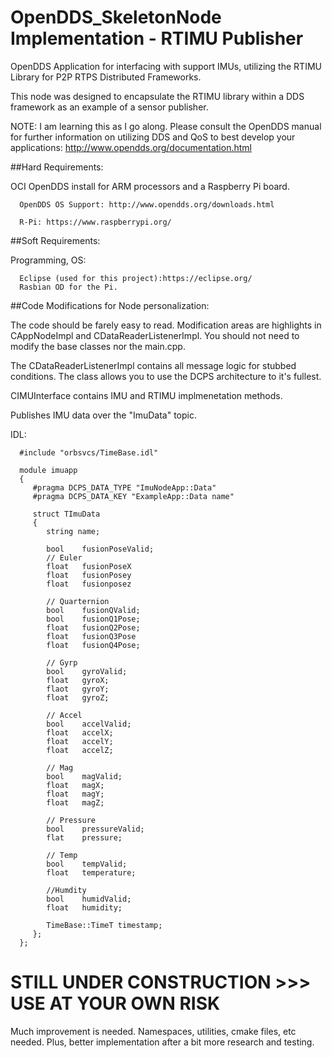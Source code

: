 # OpenDDS_SkeletonNode Implementation - RTIMU Publisher
OpenDDS Application for interfacing with support IMUs, utilizing the RTIMU Library for P2P RTPS Distributed Frameworks.

This node was designed to encapsulate the RTIMU library within a DDS framework as an example of a sensor publisher.

   NOTE: I am learning this as I go along. Please consult the OpenDDS manual for further information on utilizing DDS and 
   QoS to best develop your applications: http://www.opendds.org/documentation.html

##Hard Requirements:

   OCI OpenDDS install for ARM processors and a Raspberry Pi board.
		
      OpenDDS OS Support: http://www.opendds.org/downloads.html 
      
      R-Pi: https://www.raspberrypi.org/
	
##Soft Requirements:

   Programming, OS:
      
      Eclipse (used for this project):https://eclipse.org/ 
      Rasbian OD for the Pi.
      
##Code Modifications for Node personalization:

  The code should be farely easy to read. Modification areas are highlights in CAppNodeImpl and CDataReaderListenerImpl. You should not
  need to modify the base classes nor the main.cpp. 
  
  The CDataReaderListenerImpl contains all message logic for stubbed conditions. The class allows you to use the DCPS architecture to
  it's fullest.
  
  CIMUInterface contains IMU and RTIMU implmenetation methods.
  
  Publishes IMU data over the "ImuData" topic. 
  
  IDL:
  
      #include "orbsvcs/TimeBase.idl"

      module imuapp
      {
	     #pragma DCPS_DATA_TYPE "ImuNodeApp::Data"
	     #pragma DCPS_DATA_KEY "ExampleApp::Data name"
	
	     struct TImuData
	     {
		    string name;
		    
		    bool	fusionPoseValid;
		    // Euler
		    float	fusionPoseX
		    float	fusionPosey
		    float	fusionposez
		    
		    // Quarternion
		    bool	fusionQValid;
		    bool	fusionQ1Pose;
		    float	fusionQ2Pose;
		    float	fusionQ3Pose
		    float	fusionQ4Pose;
		    
		    // Gyrp
		    bool	gyroValid;
		    float	gyroX;
		    flaot	gyroY;
		    float	gyroZ;
		    
		    // Accel
		    bool	accelValid;
		    float	accelX;
		    float	accelY;
		    float	accelZ;
		    
		    // Mag
		    bool	magValid;
		    float	magX;
		    float	magY;
		    float	magZ;
		    
		    // Pressure
		    bool	pressureValid;
		    flat	pressure;
		    
		    // Temp
		    bool	tempValid;
		    float 	temperature;
		    
		    //Humdity
			bool	humidValid;
			float	humidity;
			
     		TimeBase::TimeT timestamp;
	     };
      };
	 
# STILL UNDER CONSTRUCTION >>> USE AT YOUR OWN RISK

Much improvement is needed. Namespaces, utilities, cmake files, etc needed. Plus, better implementation
after a bit more research and testing.
